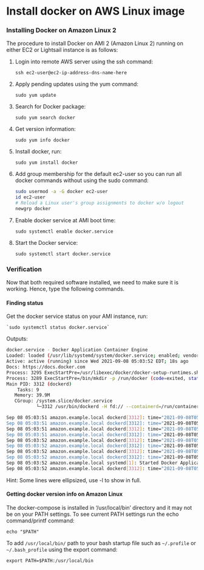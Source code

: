 # Install docker on AWS Linux image

### Installing Docker on Amazon Linux 2

The procedure to install Docker on AMI 2 (Amazon Linux 2) running on either EC2 or Lightsail instance is as follows:

1. Login into remote AWS server using the ssh command:

    `ssh ec2-user@ec2-ip-address-dns-name-here`

2. Apply pending updates using the yum command:

    `sudo yum update`

3. Search for Docker package:

    `sudo yum search docker`

4. Get version information:

    `sudo yum info docker`

5. Install docker, run:

    `sudo yum install docker`

6. Add group membership for the default ec2-user so you can run all docker commands without using the sudo command:

    ```bash
    sudo usermod -a -G docker ec2-user
    id ec2-user
    # Reload a Linux user's group assignments to docker w/o logout
    newgrp docker
    ```

7. Enable docker service at AMI boot time:
    
    `sudo systemctl enable docker.service`

8. Start the Docker service:

    `sudo systemctl start docker.service`

### Verification

Now that both required software installed, we need to make sure it is working. Hence, type the following commands.

#### Finding status

Get the docker service status on your AMI instance, run:

    `sudo systemctl status docker.service`

Outputs:

```bash
docker.service - Docker Application Container Engine
Loaded: loaded (/usr/lib/systemd/system/docker.service; enabled; vendor preset: disabled)
Active: active (running) since Wed 2021-09-08 05:03:52 EDT; 18s ago
Docs: https://docs.docker.com
Process: 3295 ExecStartPre=/usr/libexec/docker/docker-setup-runtimes.sh (code=exited, status=0/SUCCESS)
Process: 3289 ExecStartPre=/bin/mkdir -p /run/docker (code=exited, status=0/SUCCESS)
Main PID: 3312 (dockerd)
    Tasks: 9
   Memory: 39.9M
   CGroup: /system.slice/docker.service
           └─3312 /usr/bin/dockerd -H fd:// --containerd=/run/containerd/c...

Sep 08 05:03:51 amazon.example.local dockerd[3312]: time="2021-09-08T05:03...
Sep 08 05:03:51 amazon.example.local dockerd[3312]: time="2021-09-08T05:03...
Sep 08 05:03:51 amazon.example.local dockerd[3312]: time="2021-09-08T05:03...
Sep 08 05:03:51 amazon.example.local dockerd[3312]: time="2021-09-08T05:03...
Sep 08 05:03:52 amazon.example.local dockerd[3312]: time="2021-09-08T05:03...
Sep 08 05:03:52 amazon.example.local dockerd[3312]: time="2021-09-08T05:03...
Sep 08 05:03:52 amazon.example.local dockerd[3312]: time="2021-09-08T05:03...
Sep 08 05:03:52 amazon.example.local dockerd[3312]: time="2021-09-08T05:03...
Sep 08 05:03:52 amazon.example.local systemd[1]: Started Docker Applicatio...
Sep 08 05:03:52 amazon.example.local dockerd[3312]: time="2021-09-08T05:03...
```

Hint: Some lines were ellipsized, use -l to show in full.


#### Getting docker version info on Amazon Linux

The docker-compose is installed in ‘/usr/local/bin’ directory and it may not be on your PATH settings. To see current PATH settings run the echo command/printf command:

`echo "$PATH"`

To add `/usr/local/bin/` path to your bash startup file such as `~/.profile` or `~/.bash_profile` using the export command:

`export PATH=$PATH:/usr/local/bin`
